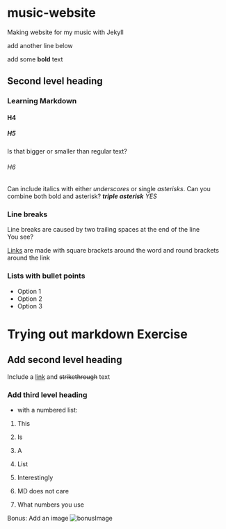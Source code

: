 # music-website
Making website for my music with Jekyll 

add another line below

add some **bold** text

## Second level heading
### Learning Markdown
#### H4
##### H5
Is that bigger or smaller than regular text?

###### H6
Can include italics with either _underscores_ or single *asterisks*. Can you combine both bold and asterisk? ***triple asterisk*** *YES*

### Line breaks
Line breaks 
are caused by two trailing spaces at the end of the line  
You see?

[Links](danaswarbrick.com) are made with square brackets around the word and round brackets around the link

### Lists with bullet points
- Option 1
- Option 2
- Option 3

# Trying out markdown Exercise
## Add second level heading
Include a [link](google.com) and ~~strikethrough~~ text
### Add third level heading
- with a numbered list: 
1. This
2. Is
3. A
4. List

1. Interestingly
1. MD does not care
1. What numbers you use

Bonus: Add an image
![bonusImage](https://github.com/carpentries/carpentries.org/blob/main/images/TheCarpentries-opengraph.png)
